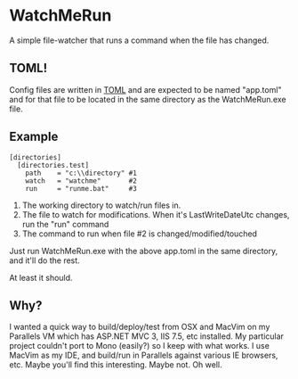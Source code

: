 # WatchMeRun

A simple file-watcher that runs a command when the file has changed.

## TOML!

Config files are written in [TOML](https://github.com/mojombo/toml) and are expected to be named "app.toml" and
for that file to be located in the same directory as the WatchMeRun.exe file.

## Example

    [directories]
      [directories.test]
        path    = "c:\\directory" #1
        watch   = "watchme"       #2
        run     = "runme.bat"     #3
  

1. The working directory to watch/run files in.
2. The file to watch for modifications. When it's LastWriteDateUtc changes, run the "run" command
3. The command to run when file #2 is changed/modified/touched

Just run WatchMeRun.exe with the above app.toml in the same directory, and it'll do the rest.

At least it should.

## Why?

I wanted a quick way to build/deploy/test from OSX and MacVim on my Parallels VM which
has ASP.NET MVC 3, IIS 7.5, etc installed. My particular project couldn't
port to Mono (easily?) so I keep with what works. I use MacVim as my IDE, and build/run
in Parallels against various IE browsers, etc. Maybe you'll find this interesting. Maybe
not. Oh well.
